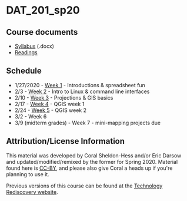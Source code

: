 # DAT_201_sp20

## Course documents

* [Syllabus](./files/DAT-201_Course_Outline_2020_Spring.docx) (.docx)
* [Readings](readings.md)

## Schedule

* 1/27/2020 - [Week 1](./week01) - Introductions &amp; spreadsheet fun
* 2/3 - [Week 2](./week02) - Intro to Linux &amp; command line interfaces
* 2/10 - [Week 3](./week03) - Projections &amp; GIS basics
* 2/17 - [Week 4](./week04) - QGIS week 1
* 2/24 - [Week 5](./week05) - QGIS week 2
* 3/2 - Week 6
* 3/9 (midterm grades) - Week 7 - mini-mapping projects due

## Attribution/License Information

This material was developed by Coral Sheldon-Hess and/or Eric Darsow and updated/modified/remixed by the former for Spring 2020. Material found here is [CC-BY](https://creativecommons.org/licenses/by/3.0/us/), and please also give Coral a heads up if you're planning to use it. 

Previous versions of this course can be found at the [Technology Rediscovery website](https://technologyrediscovery.net/). 
